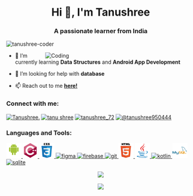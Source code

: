 <h1 align="center">Hi 👋, I'm Tanushree</h1>
<h3 align="center">A passionate learner from India</h3>

<p align="left"> <img src="https://komarev.com/ghpvc/?username=tanushree-coder&label=Profile%20views&color=0e75b6&style=flat" alt="tanushree-coder" /> </p>

<img align="right" alt="Coding" width="400" src="https://cdn.dribbble.com/users/2646423/screenshots/5507196/computer.gif">

- 🌱 I’m currently learning **Data Structures** and **Android App Development**

<!-- - 🔭 I’m currently working on [**OnTimePro**](https://github.com/Elevate-Lab/on-time-pro) -->

- 🤝 I’m looking for help with **database**

- 📫 Reach out to me [**here!**](https://tanushree-coder.github.io/my_website/)



<h3 align="left">Connect with me:</h3>
<p align="left">
<a href="https://www.linkedin.com/in/tanushree-a32849201/" target="blank"><img align="center" src="https://raw.githubusercontent.com/rahuldkjain/github-profile-readme-generator/master/src/images/icons/Social/linked-in-alt.svg" alt="Tanushree." height="30" width="40" /></a>
<a href="https://www.facebook.com/profile.php?id=100058886795723" target="blank"><img align="center" src="https://raw.githubusercontent.com/rahuldkjain/github-profile-readme-generator/master/src/images/icons/Social/facebook.svg" alt="tanu shree" height="30" width="40" /></a>
<a href="https://instagram.com/tanushree_72" target="blank"><img align="center" src="https://raw.githubusercontent.com/rahuldkjain/github-profile-readme-generator/master/src/images/icons/Social/instagram.svg" alt="tanushree_72" height="30" width="40" /></a>
<a href="https://medium.com/@tanushree950444" target="blank"><img align="center" src="https://raw.githubusercontent.com/rahuldkjain/github-profile-readme-generator/master/src/images/icons/Social/medium.svg" alt="@tanushree950444" height="30" width="40" /></a>
</p>

<h3 align="left">Languages and Tools:</h3>
<p align="left"> <a href="https://developer.android.com" target="_blank"> <img src="https://raw.githubusercontent.com/devicons/devicon/master/icons/android/android-original-wordmark.svg" alt="android" width="40" height="40"/> </a> <a href="https://www.w3schools.com/cpp/" target="_blank"> <img src="https://raw.githubusercontent.com/devicons/devicon/master/icons/cplusplus/cplusplus-original.svg" alt="cplusplus" width="40" height="40"/> </a> <a href="https://www.w3schools.com/css/" target="_blank"> <img src="https://raw.githubusercontent.com/devicons/devicon/master/icons/css3/css3-original-wordmark.svg" alt="css3" width="40" height="40"/> </a> <a href="https://www.figma.com/" target="_blank"> <img src="https://www.vectorlogo.zone/logos/figma/figma-icon.svg" alt="figma" width="40" height="40"/> </a> <a href="https://firebase.google.com/" target="_blank"> <img src="https://www.vectorlogo.zone/logos/firebase/firebase-icon.svg" alt="firebase" width="40" height="40"/> </a> <a href="https://git-scm.com/" target="_blank"> <img src="https://www.vectorlogo.zone/logos/git-scm/git-scm-icon.svg" alt="git" width="40" height="40"/> </a> <a href="https://www.w3.org/html/" target="_blank"> <img src="https://raw.githubusercontent.com/devicons/devicon/master/icons/html5/html5-original-wordmark.svg" alt="html5" width="40" height="40"/> </a> <a href="https://www.java.com" target="_blank"> <img src="https://raw.githubusercontent.com/devicons/devicon/master/icons/java/java-original.svg" alt="java" width="40" height="40"/> </a> <a href="https://kotlinlang.org" target="_blank"> <img src="https://www.vectorlogo.zone/logos/kotlinlang/kotlinlang-icon.svg" alt="kotlin" width="40" height="40"/> </a> <a href="https://www.mysql.com/" target="_blank"> <img src="https://raw.githubusercontent.com/devicons/devicon/master/icons/mysql/mysql-original-wordmark.svg" alt="mysql" width="40" height="40"/> </a> <a href="https://www.sqlite.org/" target="_blank"> <img src="https://www.vectorlogo.zone/logos/sqlite/sqlite-icon.svg" alt="sqlite" width="40" height="40"/> </a> </p>
<!-- 
<h2 align="left">💻 Projects:</h2>

<a align="left"><a href="https://github.com/tanushree-coder/Fit_Plus">
  <img align="center" src="https://github-readme-stats.vercel.app/api/pin/?username=tanushree-coder&repo=Fit_Plus" />
</a></a>
<a align="right"><a href="https://github.com/tanushree-coder/newsFresh_app">
  <img align="center" src="https://github-readme-stats.vercel.app/api/pin/?username=tanushree-coder&repo=newsFresh_app" />
</a></a>
<br> -->

<p align="center">&nbsp;<img align="center" src="https://github-readme-stats.vercel.app/api?username=tanushree-coder&show_icons=true&locale=en" alt="tanushree-coder" /></p>

<!-- <p align="center"> <a href="https://github.com/ryo-ma/github-profile-trophy"><img src="https://github-profile-trophy.vercel.app/?username=tanushree-coder" alt="tanushree-coder" /></a> </p> -->

<p align="center"><img align="center" src="https://github-readme-stats.vercel.app/api/top-langs/?username=tanushree-coder&layout=compact&count_private=false" /></p>

<p align="center"><img align="center" src="https://github-readme-streak-stats.herokuapp.com/?user=tanushree-coder&theme=vision-friendly-light" /></p>

<!-- ![Tanushree's GitHub stats](https://github-readme-streak-stats.herokuapp.com/?user=tanushree-coder&theme=vision-friendly-light) -->
